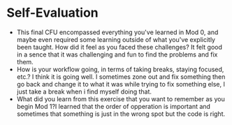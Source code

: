 # Self-Evaluation

- This final CFU encompassed everything you've learned in Mod 0, and maybe even required some learning outside of what you've explicitly been taught. How did it feel as you faced these challenges? It felt good in a sence that it was challenging and fun to find the problems and fix them.
- How is your workflow going, in terms of taking breaks, staying focused, etc.? I think it is going well. I sometimes zone out and fix something then go back and change it to what it was while trying to fix something else, I just take a break when i find myself doing that.
- What did you learn from this exercise that you want to remember as you begin Mod 1?I learned that the order of opperation is important and sometimes that something is just in the wrong spot but the code is right.